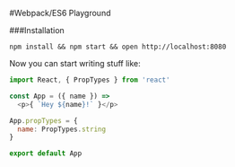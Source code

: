 #Webpack/ES6 Playground

###Installation

```
npm install && npm start && open http://localhost:8080
```

Now you can start writing stuff like:

```javascript
import React, { PropTypes } from 'react'

const App = ({ name }) =>
  <p>{ `Hey ${name}!` }</p>

App.propTypes = {
  name: PropTypes.string
}

export default App
```

